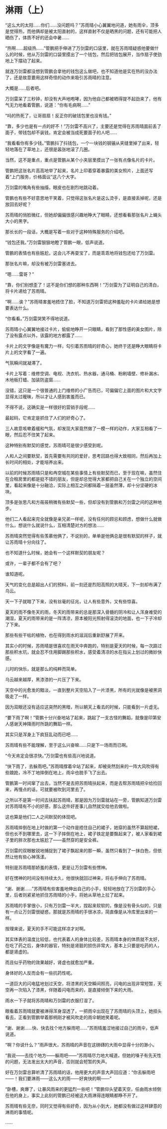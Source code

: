 # 淋雨（上）

“这么大的太阳……你们……没问题吗？”苏雨晴小心翼翼地问道，她有雨伞，顶多是觉得热，而他俩却是被太阳直射的，这样直射不仅是晒黑的问题，还有可能把人晒伤了，体质不好的还会中暑……

“热啊……超级热……”管鹏把手伸进了万剑雷的口袋里，就在苏雨晴疑惑他要做什么的时候，他从万剑雷的口袋里摸出了一个钱包，然后把钱包展开，当作扇子使劲地上下摆动了起来。

就连万剑雷都没想到管鹏会拿他的钱包这么做吧，也不知道他是实在热的没办法了，还是故意要用这样奇怪的动作来吸引苏雨晴的注意。

大概是……后者吧。

万剑雷呆了三秒钟，却没有大声地咆哮，因为他自己都被晒得提不起劲来了，他有气无力地看着管鹏，说道：“你有毛病啊……”

“吗的热死了，让哥扇扇！反正你的破钱包里也没有钱。”

“靠，多少也是有一点的好不！”万剑雷不高兴了，主要还是觉得在苏雨晴面前丢了面子，带钱包却不装钱，肯定会被当成死要面子的人吧……

“我看看你有多少钱。”管鹏抖了抖钱包，一个一块钱的钢镚从夹缝里掉了出来，轻轻地落在了草地上，还很是嚣张地滚了几圈。

当然，这不是重点，重点是管鹏从某个小夹层里摸出了一张有点像名片的卡片。

管鹏把这张名片高高地举了起来，名片上印着穿着暴露的美女照片，上面还写着“上门服务，价格面议”这八个大字。

万剑雷的嘴角有些抽搐，眼皮也在剧烈地跳动着。

管鹏也有些不好意思地干笑着，只觉得这张名片是这么烫手，是直接丢掉呢，还是放回去好呢？

苏雨晴的俏脸微红，但她却偏偏很感兴趣地睁大了眼睛，还想看看那张名片上蝇头大小的黑字。

那长长的一段话，大概是写着一些对于这种特殊服务的介绍吧。

“钱包还我。”万剑雷狠狠地瞪了管鹏一眼，低声说道。

管鹏的表情也有些尴尬，这会儿不再耍宝了，而是乖乖地将钱包还给了万剑雷。

那张名片嘛，却没有被万剑雷塞进去。

“嗯……雷哥？”

“靠，你们别想歪了！这不是你们想的那种东西啊！”万剑雷为了证明自己的清白，将卡片递给了苏雨晴。

“啊……诶？”苏雨晴害羞地捂住了脸，不知道万剑雷把这种羞耻的卡片递给她是想要表达什么。

“你看看。”万剑雷哭笑不得地说道。

苏雨晴小心翼翼地接过卡片，偷偷地睁开一只眼睛，看到了那性感的美女图片，除了没有露点以外，该露的地方都露了……

卡片上的文字像是有魔力一样，勾引着苏雨晴的好奇心，她终于还是睁大眼睛将卡片上的文字看了一遍。

气氛瞬间就凝滞了。

卡片上写着：维修空调、电视、洗衣机、热水器，通马桶、粉刷墙壁、修补漏水、木地板打蜡、加装防盗窗……

没错，这只是一个很普通的上门维修的小广告而已，可偏偏它上面的图片和大文字显得太过暧昧，所以才让人感到害羞而已。

不得不说，这确实是一样很好的营销手段呢……

最起码，它肯定是抓住了人们的好奇心了。

三人故意咳嗽着缓和气氛，却发现大家竟然做了一模一样的动作，大家互相看了一眼，然后忍不住笑了起来。

这种特别有默契的感觉，苏雨晴可是很少感受到呢。

人和人之间要默契，首先需要有共同的爱好，思考回路也得大致相同，然后再加上长时间的相处，才能培养出来。

以前的时候苏雨晴只是和冉空城在某些事情上有些默契而已，至于现在嘛，虽然住在合租房里的都是挺不错的朋友，但是却总觉得大家都把自己关在一个独立的空间里，看起来像是十分融洽，实际上相互之间都隔着一层虽然薄，却十分坚硬的冰块。

顶多是张思凡和方莜莜稍微有些默契一些，但却没有到管鹏和万剑雷之间的这种地步。

他们二人看起来完全就像是亲兄弟一样呢，没有任何的顾忌和顾虑，想做什么就做什么，想说什么就说什么，互相清楚对方的想法……

苏雨晴突然觉得有些羡慕他俩了，不说别的，单单是他俩总是很有默契的样子，就让苏雨晴十分向往了。

也不知道什么时候，她会有一个这样默契的朋友呢？

或许，一辈子都不会有了吧？

谁知道呢。

天气的变化总是超出人们的预料，前一刻还是烈阳高照的大晴天，下一刻却布满了乌云。

天一下子就暗了下来，没有丝毫的征兆，让人有些意外，又有些惊喜。

夏天的雨不像冬天的雨，冬天的雨带来的总是那深入骨髓的阴冷和让人浑身难受的潮湿，夏天的雨带来的是一阵清凉，原本被阳光照射得滚烫的地面，也一下子冷却了下来。

那些有些干枯的植物，也在得到雨水的滋润后重新舒展了开来。

其实小的时候，苏雨晴是很喜欢在雨天中奔跑的，特别是夏天的时候，每一次路过那些积水坑，就会忍不住用脚踢那些积水，感受着清凉的水在指尖上划过的微妙快感。

儿时的快乐，就是那么的纯粹而简单。

乌云越来越厚，黑漆漆的一片压了下来。

天空中的光愈发的黯淡，一直到整片天空陷入了一片漆黑，所有的光就像是被黑洞吸走了一样。

因为双眼还没有适应这突然的黑暗，所以朝天上看去的时候，只能看到一片虚无。

“要下雨了啊！”管鹏十分兴奋地站了起来，跳起了一支古怪的舞蹈，就像是印第安人感谢天神降雨时所跳的舞蹈一样。

其实只是浑身上下疯狂乱动而已吧……

苏雨晴有些不能理解，至于这么兴奋嘛……只是下一场雨而已啊。

“今天肯定会很凉快。”万剑雷也有些高兴地说道。

“快下雨了，去躲雨吧。”苏雨晴撑着伞站了起来，却被突然刮来的一阵大风吹得有些踉跄，冷不丁地摔倒在地上，雨伞也脱手飞了出去。

管鹏第一时间窜了出去，当然不是去把苏雨晴扶起来，而是去帮苏雨晴把伞给捡回来，再慢点的话，可就要被吹到河里去了。

之所以不是第一时间去扶起苏雨晴，那是因为万剑雷就站在一旁，管鹏知道万剑雷对苏雨晴有不小的好感，那么这件好差事儿自然就交给他去做啦。

这也算是他们二人之间默契的体现吧。

苏雨晴摔倒在地上时做的第一个动作是捂住自己的裙子，她穿的虽然不算超短裙，但也长不到哪里去，这一下子摔倒在地上，裙子铁定是要飘起来了，被人家看到裙子里的胖次那也太尴尬了——虽然穿的是安全裤。

万剑雷的双眼敏锐地捕捉到了裙子飘起来的那一瞬，虽然只看到了一抹白色，但依然让他有些心神荡漾。

特别是苏雨晴那娇羞的表情，更是让万剑雷有些愣神。

好在愣神的时间没有持续太久，他很快就回过神来，将右手伸向了苏雨晴。

“谢、谢谢……”苏雨晴有些害羞地伸出自己的小手，轻轻地放在了万剑雷的手心里，后者则紧紧地抓住苏雨晴的小手，将她从草地上拉了起来。

苏雨晴的手掌很小，只有万剑雷一半大，捏起来软软的，像是没有骨头似的，只是有一点让万剑雷很疑惑，那就是苏雨晴的手很冰凉，简直像是从冷库里出来的一样。

按理来说，夏天的手不可能这样凉才对啊。

其实体表的温度比较低，也代表着人的身体比较差，苏雨晴本身的体质就不太好，在吃了药之后，身体的器官，特别是肾脏的损伤非常大，基本上只要是吃药的人，都是肾虚的。

而且似乎药物的效果越好，肾虚也就愈加严重。

身体好的人反而会有一些抗药性呢。

一道巨大的闪电猛地划过天空，将漆黑的天空瞬间照亮，闪电的出现非常短暂，天空再一次陷入了漆黑，伴随着闪电而来的，是直接倾倒下来的大雨。

雨水一下子就将苏雨晴和万剑雷的衣服打湿了。

眼看着苏雨晴就要被淋得浑身湿透了，一把雨伞出现在了苏雨晴的头顶上，她扭头看去，正看到管鹏举着那柄刚才被风吹走的雨伞朝她笑着呢。

“谢、谢谢……快、快去找个地方躲雨吧……”苏雨晴羞涩地接过自己的雨伞，低声说道。

“啊？你说什么？”雨声很大，苏雨晴的声音在这磅礴的大雨中显得十分的渺小。

“我说——去找个地方——躲雨吧——”苏雨晴尽力地大喊道，但她的嗓子有先天性的问题，无法发出太大的声音，否则就会短暂的失声。

好在万剑雷总算听清了苏雨晴的话，他用更大的声音大声回应道：“你去躲雨吧——！我们要淋雨——这么大的雨——好爽快的啊——”

“卧槽，爽爆了，让暴风雨来的更猛烈一些吧！”管鹏仰头望着天空，任由雨水倾倒在他的身上，事实上此刻的管鹏已经被这大雨淋得连眼睛都睁不开了。

苏雨晴有些无奈，同时又觉得有些好奇，因为从小到大，她都没有做过这样肆意的淋雨的事情呢。

……
